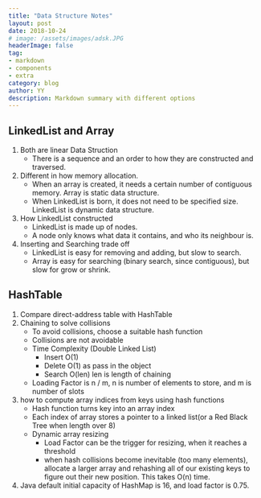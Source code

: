 ```yaml
---
title: "Data Structure Notes"
layout: post
date: 2018-10-24
# image: /assets/images/adsk.JPG
headerImage: false
tag:
- markdown
- components
- extra
category: blog
author: YY
description: Markdown summary with different options
---
```


## LinkedList and Array ##
1. Both are linear Data Struction
    * There is a sequence and an order to how they are constructed and traversed.
2. Different in how memory allocation. 
    * When an array is created, it needs a certain number of contiguous memory. Array is static data structure.
    * When LinkedList is born, it does not need to be specified size. LinkedList is dynamic data structure.
3. How LinkedList constructed
    * LinkedList is made up of nodes.
    * A node only knows what data it contains, and who its neighbour is.
4. Inserting and Searching trade off
    * LinkedList is easy for removing and adding, but slow to search.
    * Array is easy for searching (binary search, since contiguous), but slow for grow or shrink.

## HashTable ##
1. Compare direct-address table with HashTable
2. Chaining to solve collisions
    * To avoid collisions, choose a suitable hash function
    * Collisions are not avoidable
    * Time Complexity (Double Linked List)
         * Insert  O(1)
         * Delete  O(1) as pass in the object
         * Search  O(len) len is length of chaining
    * Loading Factor is n / m, n is number of elements to store, and m is number of slots
3. how to compute array indices from keys using hash functions
    * Hash function turns key into an array index 
    * Each index of array stores a pointer to a linked list(or a Red Black Tree when length over 8)
    * Dynamic array resizing
        * Load Factor can be the trigger for resizing, when it reaches a threshold
        * when hash collisions become inevitable (too many elements), allocate a larger array and rehashing all of our existing keys to figure out their new position. This takes O(n) time.
4. Java default initial capacity of HashMap is 16, and load factor is 0.75. 
